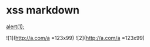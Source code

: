 # xss markdown

<script>alert(1);</script>
<a href="#" class="d">alert(1);</a>

![1](http://a.com/a =123x99)
![2](http://a.com/a =123x99)
